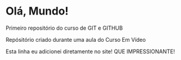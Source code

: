 # Olá, Mundo!
 Primeiro repositório do curso de GIT e GITHUB

Repósitório criado durante uma aula do Curso Em Vídeo

Esta linha eu adicionei diretamente no site! QUE IMPRESSIONANTE!